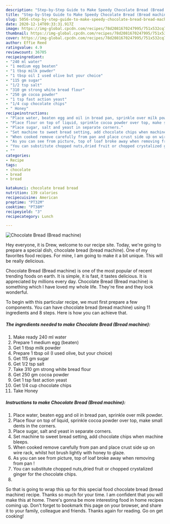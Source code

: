 ```yaml
---
description: "Step-by-Step Guide to Make Speedy Chocolate Bread (Bread machine)"
title: "Step-by-Step Guide to Make Speedy Chocolate Bread (Bread machine)"
slug: 5056-step-by-step-guide-to-make-speedy-chocolate-bread-bread-machine
date: 2020-12-14T09:33:31.917Z
image: https://img-global.cpcdn.com/recipes/78d2081670247995/751x532cq70/chocolate-bread-bread-machine-recipe-main-photo.jpg
thumbnail: https://img-global.cpcdn.com/recipes/78d2081670247995/751x532cq70/chocolate-bread-bread-machine-recipe-main-photo.jpg
cover: https://img-global.cpcdn.com/recipes/78d2081670247995/751x532cq70/chocolate-bread-bread-machine-recipe-main-photo.jpg
author: Effie Reed
ratingvalue: 4.9
reviewcount: 36705
recipeingredient:
- "240 ml water"
- "1 medium egg beaten"
- "1 tbsp milk powder"
- "1 tbsp oil I used olive but your choice"
- "115 gm sugar"
- "1/2 tsp salt"
- "310 gm strong white bread flour"
- "250 gm cocoa powder"
- "1 tsp fast action yeast"
- "1/4 cup chocolate chips"
- " Honey"
recipeinstructions:
- "Place water, beaten egg and oil in bread pan, sprinkle over milk powder."
- "Place flour on top of liquid, sprinkle cocoa powder over top, make small dents in the corners."
- "Place sugar, salt and yeast in separate corners."
- "Set machine to sweet bread setting, add chocolate chips when machine bleeps."
- "When cooked remove carefully from pan and place crust side up on wire rack, whilst hot brush lightly with honey to glaze."
- "As you can see from picture, top of loaf broke away when removing from pan !"
- "You can substitute chopped nuts,dried fruit or chopped crystalized ginger for the chocolate chips."
- ""
categories:
- Recipe
tags:
- chocolate
- bread
- bread

katakunci: chocolate bread bread 
nutrition: 139 calories
recipecuisine: American
preptime: "PT32M"
cooktime: "PT38M"
recipeyield: "3"
recipecategory: Lunch

---
```



![Chocolate Bread (Bread machine)](https://img-global.cpcdn.com/recipes/78d2081670247995/751x532cq70/chocolate-bread-bread-machine-recipe-main-photo.jpg)

Hey everyone, it is Drew, welcome to our recipe site. Today, we're going to prepare a special dish, chocolate bread (bread machine). One of my favorites food recipes. For mine, I am going to make it a bit unique. This will be really delicious.

Chocolate Bread (Bread machine) is one of the most popular of recent trending foods on earth. It is simple, it is fast, it tastes delicious. It is appreciated by millions every day. Chocolate Bread (Bread machine) is something which I have loved my whole life. They're fine and they look wonderful.




To begin with this particular recipe, we must first prepare a few components. You can have chocolate bread (bread machine) using 11 ingredients and 8 steps. Here is how you can achieve that.

<!--inarticleads1-->

##### The ingredients needed to make Chocolate Bread (Bread machine):

1. Make ready 240 ml water
1. Prepare 1 medium egg (beaten)
1. Get 1 tbsp milk powder
1. Prepare 1 tbsp oil (I used olive, but your choice)
1. Get 115 gm sugar
1. Get 1/2 tsp salt
1. Take 310 gm strong white bread flour
1. Get 250 gm cocoa powder
1. Get 1 tsp fast action yeast
1. Get 1/4 cup chocolate chips
1. Take  Honey




<!--inarticleads2-->

##### Instructions to make Chocolate Bread (Bread machine):

1. Place water, beaten egg and oil in bread pan, sprinkle over milk powder.
1. Place flour on top of liquid, sprinkle cocoa powder over top, make small dents in the corners.
1. Place sugar, salt and yeast in separate corners.
1. Set machine to sweet bread setting, add chocolate chips when machine bleeps.
1. When cooked remove carefully from pan and place crust side up on wire rack, whilst hot brush lightly with honey to glaze.
1. As you can see from picture, top of loaf broke away when removing from pan !
1. You can substitute chopped nuts,dried fruit or chopped crystalized ginger for the chocolate chips.
1. 




So that is going to wrap this up for this special food chocolate bread (bread machine) recipe. Thanks so much for your time. I am confident that you will make this at home. There's gonna be more interesting food in home recipes coming up. Don't forget to bookmark this page on your browser, and share it to your family, colleague and friends. Thanks again for reading. Go on get cooking!
